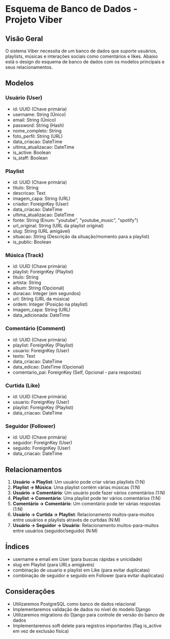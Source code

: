 # Esquema de Banco de Dados - Projeto Viber

## Visão Geral
O sistema Viber necessita de um banco de dados que suporte usuários, playlists, músicas e interações sociais como comentários e likes. Abaixo está o design do esquema de banco de dados com os modelos principais e seus relacionamentos.

## Modelos

### Usuário (User)
- id: UUID (Chave primária)
- username: String (Único)
- email: String (Único)
- password: String (Hash)
- nome_completo: String
- foto_perfil: String (URL)
- data_criacao: DateTime
- ultima_atualizacao: DateTime
- is_active: Boolean
- is_staff: Boolean

### Playlist
- id: UUID (Chave primária)
- titulo: String
- descricao: Text
- imagem_capa: String (URL)
- criador: ForeignKey (User)
- data_criacao: DateTime
- ultima_atualizacao: DateTime
- fonte: String (Enum: "youtube", "youtube_music", "spotify")
- url_original: String (URL da playlist original)
- slug: String (URL amigável)
- situacao: String (Descrição da situação/momento para a playlist)
- is_public: Boolean

### Música (Track)
- id: UUID (Chave primária)
- playlist: ForeignKey (Playlist)
- titulo: String
- artista: String
- album: String (Opcional)
- duracao: Integer (em segundos)
- url: String (URL da música)
- ordem: Integer (Posição na playlist)
- imagem_capa: String (URL)
- data_adicionada: DateTime

### Comentário (Comment)
- id: UUID (Chave primária)
- playlist: ForeignKey (Playlist)
- usuario: ForeignKey (User)
- texto: Text
- data_criacao: DateTime
- data_edicao: DateTime (Opcional)
- comentario_pai: ForeignKey (Self, Opcional - para respostas)

### Curtida (Like)
- id: UUID (Chave primária)
- usuario: ForeignKey (User)
- playlist: ForeignKey (Playlist)
- data_criacao: DateTime

### Seguidor (Follower)
- id: UUID (Chave primária)
- seguidor: ForeignKey (User)
- seguido: ForeignKey (User)
- data_criacao: DateTime

## Relacionamentos

1. **Usuário -> Playlist**: Um usuário pode criar várias playlists (1:N)
2. **Playlist -> Música**: Uma playlist contém várias músicas (1:N)
3. **Usuário -> Comentário**: Um usuário pode fazer vários comentários (1:N)
4. **Playlist -> Comentário**: Uma playlist pode ter vários comentários (1:N)
5. **Comentário -> Comentário**: Um comentário pode ter várias respostas (1:N)
6. **Usuário -> Curtida -> Playlist**: Relacionamento muitos-para-muitos entre usuários e playlists através de curtidas (N:M)
7. **Usuário -> Seguidor -> Usuário**: Relacionamento muitos-para-muitos entre usuários (seguidor/seguido) (N:M)

## Índices
- username e email em User (para buscas rápidas e unicidade)
- slug em Playlist (para URLs amigáveis)
- combinação de usuario e playlist em Like (para evitar duplicatas)
- combinação de seguidor e seguido em Follower (para evitar duplicatas)

## Considerações
- Utilizaremos PostgreSQL como banco de dados relacional
- Implementaremos validação de dados no nível do modelo Django
- Utilizaremos migrations do Django para controle de versão do banco de dados
- Implementaremos soft delete para registros importantes (flag is_active em vez de exclusão física)
